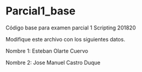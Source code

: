 # Parcial1_base
Código base para examen parcial 1 Scripting 201820

Modifique este archivo con los siguientes datos.

Nombre 1: Esteban Olarte Cuervo

Nombre 2: Jose Manuel Castro Duque
